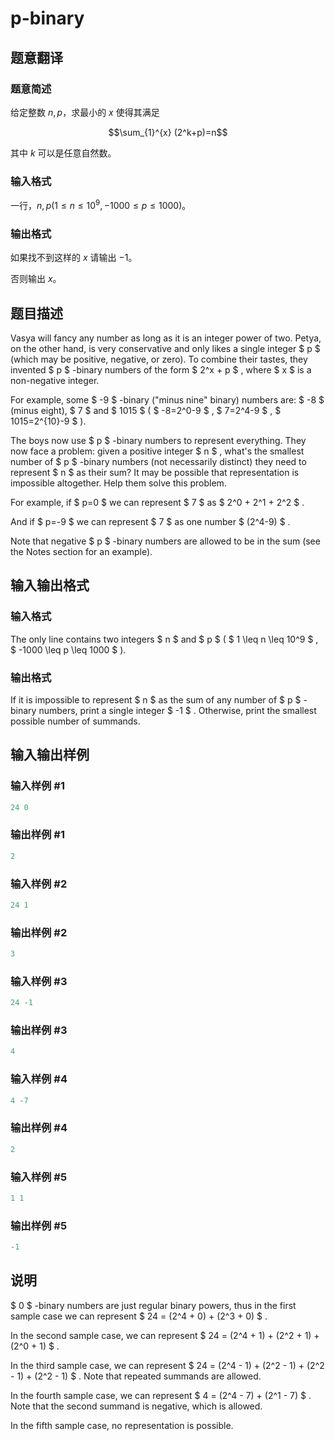 # p-binary

## 题意翻译

### 题意简述

给定整数 $n,p$，求最小的 $x$ 使得其满足

$$\sum_{1}^{x} (2^k+p)=n$$

其中 $k$ 可以是任意自然数。

### 输入格式

一行，$n,p(1\leq n \leq 10^9,-1000\leq p \leq 1000)$。

### 输出格式

如果找不到这样的 $x$ 请输出 $-1$。

否则输出 $x$。

## 题目描述

Vasya will fancy any number as long as it is an integer power of two. Petya, on the other hand, is very conservative and only likes a single integer $ p $ (which may be positive, negative, or zero). To combine their tastes, they invented $ p $ -binary numbers of the form $ 2^x + p $ , where $ x $ is a non-negative integer.

For example, some $ -9 $ -binary ("minus nine" binary) numbers are: $ -8 $ (minus eight), $ 7 $ and $ 1015 $ ( $ -8=2^0-9 $ , $ 7=2^4-9 $ , $ 1015=2^{10}-9 $ ).

The boys now use $ p $ -binary numbers to represent everything. They now face a problem: given a positive integer $ n $ , what's the smallest number of $ p $ -binary numbers (not necessarily distinct) they need to represent $ n $ as their sum? It may be possible that representation is impossible altogether. Help them solve this problem.

For example, if $ p=0 $ we can represent $ 7 $ as $ 2^0 + 2^1 + 2^2 $ .

And if $ p=-9 $ we can represent $ 7 $ as one number $ (2^4-9) $ .

Note that negative $ p $ -binary numbers are allowed to be in the sum (see the Notes section for an example).

## 输入输出格式

### 输入格式

The only line contains two integers $ n $ and $ p $ ( $ 1 \leq n \leq 10^9 $ , $ -1000 \leq p \leq 1000 $ ).

### 输出格式

If it is impossible to represent $ n $ as the sum of any number of $ p $ -binary numbers, print a single integer $ -1 $ . Otherwise, print the smallest possible number of summands.

## 输入输出样例

### 输入样例 #1

```cpp
24 0

```
### 输出样例 #1

```cpp
2

```
### 输入样例 #2

```cpp
24 1

```
### 输出样例 #2

```cpp
3

```
### 输入样例 #3

```cpp
24 -1

```
### 输出样例 #3

```cpp
4

```
### 输入样例 #4

```cpp
4 -7

```
### 输出样例 #4

```cpp
2

```
### 输入样例 #5

```cpp
1 1

```
### 输出样例 #5

```cpp
-1

```
## 说明

 $ 0 $ -binary numbers are just regular binary powers, thus in the first sample case we can represent $ 24 = (2^4 + 0) + (2^3 + 0) $ .

In the second sample case, we can represent $ 24 = (2^4 + 1) + (2^2 + 1) + (2^0 + 1) $ .

In the third sample case, we can represent $ 24 = (2^4 - 1) + (2^2 - 1) + (2^2 - 1) + (2^2 - 1) $ . Note that repeated summands are allowed.

In the fourth sample case, we can represent $ 4 = (2^4 - 7) + (2^1 - 7) $ . Note that the second summand is negative, which is allowed.

In the fifth sample case, no representation is possible.

